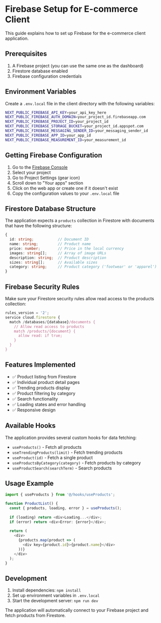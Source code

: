 # Firebase Setup for E-commerce Client

This guide explains how to set up Firebase for the e-commerce client application.

## Prerequisites

1. A Firebase project (you can use the same one as the dashboard)
2. Firestore database enabled
3. Firebase configuration credentials

## Environment Variables

Create a `.env.local` file in the client directory with the following variables:

```bash
NEXT_PUBLIC_FIREBASE_API_KEY=your_api_key_here
NEXT_PUBLIC_FIREBASE_AUTH_DOMAIN=your_project_id.firebaseapp.com
NEXT_PUBLIC_FIREBASE_PROJECT_ID=your_project_id
NEXT_PUBLIC_FIREBASE_STORAGE_BUCKET=your_project_id.appspot.com
NEXT_PUBLIC_FIREBASE_MESSAGING_SENDER_ID=your_messaging_sender_id
NEXT_PUBLIC_FIREBASE_APP_ID=your_app_id
NEXT_PUBLIC_FIREBASE_MEASUREMENT_ID=your_measurement_id
```

## Getting Firebase Configuration

1. Go to the [Firebase Console](https://console.firebase.google.com/)
2. Select your project
3. Go to Project Settings (gear icon)
4. Scroll down to "Your apps" section
5. Click on the web app or create one if it doesn't exist
6. Copy the configuration values to your `.env.local` file

## Firestore Database Structure

The application expects a `products` collection in Firestore with documents that have the following structure:

```typescript
{
  id: string;           // Document ID
  name: string;         // Product name
  price: number;        // Price in the local currency
  images: string[];     // Array of image URLs
  description: string;  // Product description
  sizes: string[];      // Available sizes
  category: string;     // Product category ('footwear' or 'apparel')
}
```

## Firebase Security Rules

Make sure your Firestore security rules allow read access to the products collection:

```javascript
rules_version = '2';
service cloud.firestore {
  match /databases/{database}/documents {
    // Allow read access to products
    match /products/{document} {
      allow read: if true;
    }
  }
}
```

## Features Implemented

- ✅ Product listing from Firestore
- ✅ Individual product detail pages
- ✅ Trending products display
- ✅ Product filtering by category
- ✅ Search functionality
- ✅ Loading states and error handling
- ✅ Responsive design

## Available Hooks

The application provides several custom hooks for data fetching:

- `useProducts()` - Fetch all products
- `useTrendingProducts(limit)` - Fetch trending products
- `useProduct(id)` - Fetch a single product
- `useProductsByCategory(category)` - Fetch products by category
- `useProductSearch(searchTerm)` - Search products

## Usage Example

```typescript
import { useProducts } from '@/hooks/useProducts';

function ProductList() {
  const { products, loading, error } = useProducts();
  
  if (loading) return <div>Loading...</div>;
  if (error) return <div>Error: {error}</div>;
  
  return (
    <div>
      {products.map(product => (
        <div key={product.id}>{product.name}</div>
      ))}
    </div>
  );
}
```

## Development

1. Install dependencies: `npm install`
2. Set up environment variables in `.env.local`
3. Start the development server: `npm run dev`

The application will automatically connect to your Firebase project and fetch products from Firestore. 